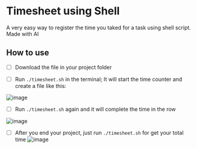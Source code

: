 # Timesheet using Shell
A very easy way to register the time you taked for a task using shell script. Made with AI

## How to use

* [ ] Download the file in your project folder

* [ ] Run `./timesheet.sh` in the terminal; It will start the time counter and create a file like this:

![image](https://github.com/user-attachments/assets/c57551c0-1854-4287-9c12-e1c0e4591755)

* [ ] Run `./timesheet.sh` again and it will complete the time in the row

![image](https://github.com/user-attachments/assets/902e1423-cf51-47a8-8e12-c851f161eb23)

* [ ] After you end your project, just run `./timesheet.sh` for get your total time ![image](https://github.com/user-attachments/assets/0da2b9bf-3c3d-40f5-9374-a6aabdc36513)
